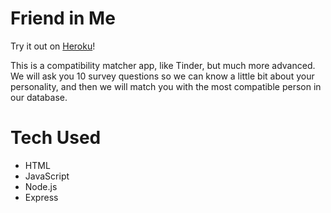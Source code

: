 # Friend in Me

Try it out on [Heroku](https://infinite-castle-16220.herokuapp.com/)!

This is a compatibility matcher app, like Tinder, but much more advanced. We will ask you 10 survey questions so we can know a little bit about your personality, and then we will match you with the most compatible person in our database.

# Tech Used

* HTML
* JavaScript
* Node.js
* Express

